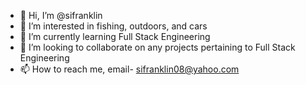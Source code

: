 - 👋 Hi, I’m @sifranklin
- 👀 I’m interested in fishing, outdoors, and cars
- 🌱 I’m currently learning Full Stack Engineering
- 💞️ I’m looking to collaborate on any projects pertaining to Full Stack Engineering
- 📫 How to reach me, email- sifranklin08@yahoo.com

<!---
sifranklin/sifranklin is a ✨ special ✨ repository because its `README.md` (this file) appears on your GitHub profile.
You can click the Preview link to take a look at your changes.
--->
